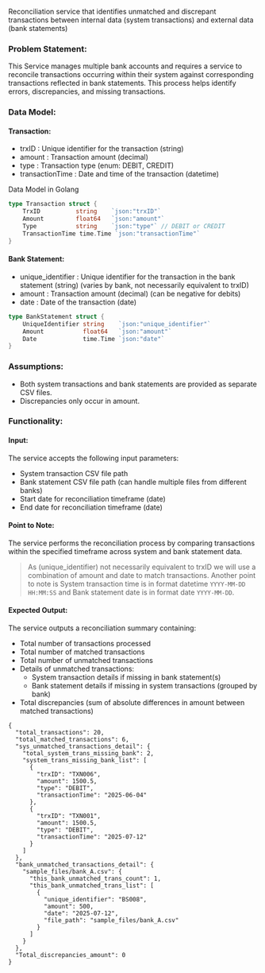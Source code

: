 Reconciliation service that identifies unmatched and discrepant transactions between internal data
(system transactions) and external data (bank statements)

### Problem Statement:
This Service manages multiple bank accounts and requires a service to reconcile transactions occurring within their system against corresponding transactions reflected in bank statements. This process helps identify errors, discrepancies, and missing transactions.

### Data Model:

#### Transaction:
- trxID : Unique identifier for the transaction (string)
- amount : Transaction amount (decimal)
- type : Transaction type (enum: DEBIT, CREDIT)
- transactionTime : Date and time of the transaction (datetime)

Data Model in Golang 
```go
type Transaction struct {
    TrxID          string    `json:"trxID"`
    Amount         float64   `json:"amount"`
    Type           string    `json:"type"` // DEBIT or CREDIT
    TransactionTime time.Time `json:"transactionTime"`
}
```

#### Bank Statement:
- unique_identifier : Unique identifier for the transaction in the bank statement (string) (varies by bank, not necessarily equivalent to trxID)
- amount : Transaction amount (decimal) (can be negative for debits)
- date : Date of the transaction (date)


```go
type BankStatement struct {
    UniqueIdentifier string    `json:"unique_identifier"`
    Amount           float64   `json:"amount"`
    Date             time.Time `json:"date"`
}   
```

### Assumptions:
- Both system transactions and bank statements are provided as separate CSV files.
- Discrepancies only occur in amount.


### Functionality:

#### Input:
The service accepts the following input parameters:
- System transaction CSV file path
- Bank statement CSV file path (can handle multiple files from different banks)
- Start date for reconciliation timeframe (date)
- End date for reconciliation timeframe (date)

#### Point to Note:
The service performs the reconciliation process by comparing transactions within the specified timeframe across system and bank statement data.
> As (unique_identifier) not necessarily equivalent to trxID we will use a combination of amount and date to match transactions.
> Another point to note is System transaction time is in format datetime `YYYY-MM-DD HH:MM:SS` and Bank statement date is in format date `YYYY-MM-DD`.

#### Expected Output:
The service outputs a reconciliation summary containing:

- Total number of transactions processed
- Total number of matched transactions
- Total number of unmatched transactions
- Details of unmatched transactions:
  - System transaction details if missing in bank statement(s)
  - Bank statement details if missing in system transactions (grouped by bank)
- Total discrepancies (sum of absolute differences in amount between matched transactions)

```
{
  "total_transactions": 20,
  "total_matched_transactions": 6,
  "sys_unmatched_transactions_detail": {
    "total_system_trans_missing_bank": 2,
    "system_trans_missing_bank_list": [
      {
        "trxID": "TXN006",
        "amount": 1500.5,
        "type": "DEBIT",
        "transactionTime": "2025-06-04"
      },
      {
        "trxID": "TXN001",
        "amount": 1500.5,
        "type": "DEBIT",
        "transactionTime": "2025-07-12"
      }
    ]
  },
  "bank_unmatched_transactions_detail": {
    "sample_files/bank_A.csv": {
      "this_bank_unmatched_trans_count": 1,
      "this_bank_unmatched_trans_list": [
        {
          "unique_identifier": "BS008",
          "amount": 500,
          "date": "2025-07-12",
          "file_path": "sample_files/bank_A.csv"
        }
      ]
    }
  },
  "Total_discrepancies_amount": 0
}
```
